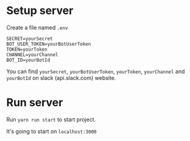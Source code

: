 # Setup server

Create a file named `.env`

```
SECRET=yourSecret
BOT_USER_TOKEN=yourBotUserToken
TOKEN=yourToken
CHANNEL=yourChannel
BOT_ID=yourBotId
```

You can find `yourSecret`, `yourBotUserToken`, `yourToken`, `yourChannel` and `yourBotId` on slack (api.slack.com) website.

# Run server

Run `yarn run start` to start project.

It's going to start on `localhost:3000`
